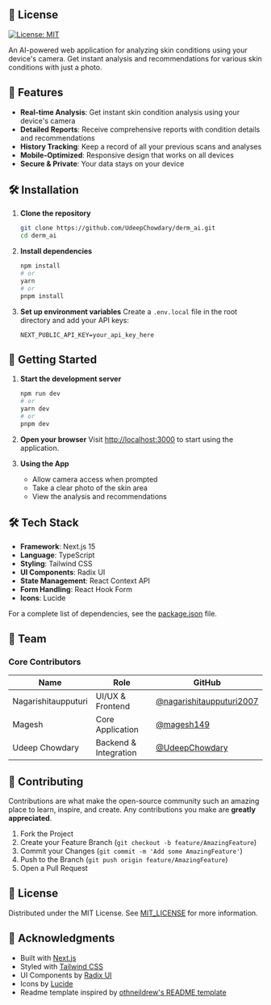 ## 📄 License

[![License: MIT](https://img.shields.io/badge/License-MIT-yellow.svg)](https://opensource.org/licenses/MIT)

An AI-powered web application for analyzing skin conditions using your device's camera. Get instant analysis and recommendations for various skin conditions with just a photo.

## 🚀 Features

- **Real-time Analysis**: Get instant skin condition analysis using your device's camera
- **Detailed Reports**: Receive comprehensive reports with condition details and recommendations
- **History Tracking**: Keep a record of all your previous scans and analyses
- **Mobile-Optimized**: Responsive design that works on all devices
- **Secure & Private**: Your data stays on your device

## 🛠️ Installation

1. **Clone the repository**
   ```bash
   git clone https://github.com/UdeepChowdary/derm_ai.git
   cd derm_ai
   ```

2. **Install dependencies**
   ```bash
   npm install
   # or
   yarn
   # or
   pnpm install
   ```

3. **Set up environment variables**
   Create a `.env.local` file in the root directory and add your API keys:
   ```
   NEXT_PUBLIC_API_KEY=your_api_key_here
   ```

## 🚀 Getting Started

1. **Start the development server**
   ```bash
   npm run dev
   # or
   yarn dev
   # or
   pnpm dev
   ```

2. **Open your browser**
   Visit [http://localhost:3000](http://localhost:3000) to start using the application.

3. **Using the App**
   - Allow camera access when prompted
   - Take a clear photo of the skin area
   - View the analysis and recommendations

## 🛠️ Tech Stack

- **Framework**: Next.js 15
- **Language**: TypeScript
- **Styling**: Tailwind CSS
- **UI Components**: Radix UI
- **State Management**: React Context API
- **Form Handling**: React Hook Form
- **Icons**: Lucide

For a complete list of dependencies, see the [package.json](package.json) file.

## 👥 Team

### Core Contributors

| Name | Role | GitHub |
|------|------|--------|
| Nagarishitaupputuri | UI/UX & Frontend | [@nagarishitaupputuri2007](https://github.com/nagarishitaupputuri2007) |
| Magesh | Core Application | [@magesh149](https://github.com/magesh149) |
| Udeep Chowdary | Backend & Integration | [@UdeepChowdary](https://github.com/UdeepChowdary) |

## 🤝 Contributing

Contributions are what make the open-source community such an amazing place to learn, inspire, and create. Any contributions you make are **greatly appreciated**.

1. Fork the Project
2. Create your Feature Branch (`git checkout -b feature/AmazingFeature`)
3. Commit your Changes (`git commit -m 'Add some AmazingFeature'`)
4. Push to the Branch (`git push origin feature/AmazingFeature`)
5. Open a Pull Request

## 📄 License

Distributed under the MIT License. See [MIT_LICENSE](MIT_LICENSE) for more information.

## 🙏 Acknowledgments

- Built with [Next.js](https://nextjs.org/)
- Styled with [Tailwind CSS](https://tailwindcss.com/)
- UI Components by [Radix UI](https://www.radix-ui.com/)
- Icons by [Lucide](https://lucide.dev/)
- Readme template inspired by [othneildrew's README template](https://github.com/othneildrew/Best-README-Template)

